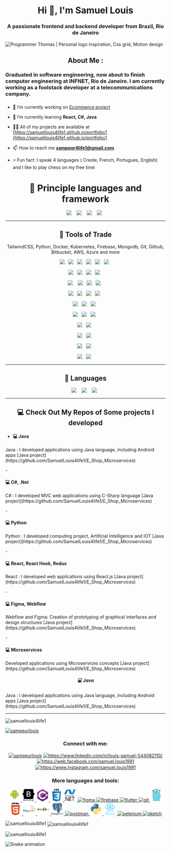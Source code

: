 
<h1 align="center">Hi 👋, I'm Samuel Louis</h1>
<h3 align="center">A passionate frontend and backend developer from Brazil, Rio de Janeiro</h3>
<img align="center" src="https://i.pinimg.com/originals/e1/f3/41/e1f3413bf5036045713341394f617225.gif" data-deferred="1" jsaction="load:XAeZkd;" jsname="HiaYvf" class="n3VNCb KAlRDb" alt="Programmer Thomas | Personal logo inspiration, Css grid, Motion design" id="imi" data-w="800" data-h="600" data-atf="true" data-iml="72125.30000001192" style="height: 443px; width: 590.667px; margin: 0px;">

<h2 font-size:40em; align="center">About Me :</h2>

### Graduated in software engineering, now about to finish computer engineering at INFNET, Rio de Janeiro. I am currently working as a foolstack developer at a telecommunications company.

###

- 🔭 I’m currently working on [Ecommerce project](https://github.com/SamuelLouis4life1/E_Shop_Microservices)

- 🌱 I’m currently learning **React, C#, Java**

- 👨‍💻 All of my projects are available at [https://samuellouis4life1.github.io/portfolio/](https://samuellouis4life1.github.io/portfolio/)

- 📫 How to reach me **sampeur4life1@gmail.com**

- ⚡ Fun fact: I speak 4 languages ( Creole, French, Portugues, English) and I like to play chess on my free time


<h1 align="center"><strong> 🔭 Principle languages and framework </strong> </h1>
<p align="center">
  <img src="https://img.shields.io/badge/C%23-239120?style=for-the-badge&logo=c-sharp&logoColor=white" />&nbsp;&nbsp;&nbsp;
  <img src="https://img.shields.io/badge/Go-00ADD8?style=for-the-badge&logo=go&logoColor=white" />&nbsp;&nbsp;&nbsp;
  <img src="https://img.shields.io/badge/react%20-%2300D9FF.svg?&style=for-the-badge&logo=react&logoColor=white" />&nbsp;&nbsp;&nbsp;
  <img src="https://img.shields.io/badge/MySQL-005C84?style=for-the-badge&logo=mysql&logoColor=white" />&nbsp;&nbsp;
</p>
<hr>

<h2 align="center"> 🔭 Tools of Trade</h2>
<p align="center">TailwindCSS, Python, Docker, Kubernetes, Firebase, Mongodb, Git, Github, Bitbucket, AWS, Azure and more</p>
<p align="center">
  <img src="https://img.shields.io/badge/MongoDB-4EA94B?style=for-the-badge&logo=mongodb&logoColor=white" />&nbsp;&nbsp;
  <img src="https://img.shields.io/badge/MySQL-005C84?style=for-the-badge&logo=mysql&logoColor=white" />&nbsp;&nbsp;
  <img src="https://img.shields.io/badge/PostgreSQL-316192?style=for-the-badge&logo=postgresql&logoColor=white" />&nbsp;&nbsp;
  <img src="https://img.shields.io/badge/firebase-ffca28?style=for-the-badge&logo=firebase&logoColor=black" />&nbsp;&nbsp;
  <img src="https://img.shields.io/badge/rabbitmq-%23FF6600.svg?&style=for-the-badge&logo=rabbitmq&logoColor=white" />&nbsp;&nbsp;
  <img src="https://img.shields.io/badge/redis-%23DD0031.svg?&style=for-the-badge&logo=redis&logoColor=white" />&nbsp;&nbsp;
</p>

<p align="center">
  <img src="https://img.shields.io/badge/Android_Studio-3DDC84?style=for-the-badge&logo=android-studio&logoColor=white" />&nbsp;&nbsp;
  <img src="https://img.shields.io/badge/Colab-F9AB00?style=for-the-badge&logo=googlecolab&color=525252" />&nbsp;&nbsp;
  <img src="https://img.shields.io/badge/VSCode-0078D4?style=for-the-badge&logo=visual%20studio%20code&logoColor=white" />&nbsp;&nbsp;
  <img src="https://img.shields.io/badge/Visual_Studio-5C2D91?style=for-the-badge&logo=visual%20studio&logoColor=white" />&nbsp;&nbsp;
</p>

<p align="center">
  <img src="https://img.shields.io/badge/react%20-%2300D9FF.svg?&style=for-the-badge&logo=react&logoColor=white" />&nbsp;&nbsp;&nbsp;
  <img src="https://img.shields.io/badge/React_Router-CA4245?style=for-the-badge&logo=react-router&logoColor=white" />&nbsp;&nbsp;
  <img src="https://img.shields.io/badge/Redux-593D88?style=for-the-badge&logo=redux&logoColor=white" />&nbsp;&nbsp;
  <img src="https://img.shields.io/badge/Redux%20saga-86D46B?style=for-the-badge&logo=redux%20saga&logoColor=999999" />&nbsp;&nbsp;
</p>

<p align="center">
  <img src="https://img.shields.io/badge/Keras-FF0000?style=for-the-badge&logo=keras&logoColor=white" />&nbsp;&nbsp;
  <img src="https://img.shields.io/badge/TensorFlow-FF6F00?style=for-the-badge&logo=tensorflow&logoColor=white" />&nbsp;&nbsp;
  <img src="https://img.shields.io/badge/Pandas-2C2D72?style=for-the-badge&logo=pandas&logoColor=white" />&nbsp;&nbsp;
  <img src="https://img.shields.io/badge/TensorFlow-FF6F00?style=for-the-badge&logo=TensorFlow&logoColor=white" />&nbsp;&nbsp;
</p>

<p align="center">
  <img src="https://img.shields.io/badge/Amazon_AWS-FF9900?style=for-the-badge&logo=amazonaws&logoColor=white" />&nbsp;&nbsp;
  <img src="https://img.shields.io/badge/Netlify-00C7B7?style=for-the-badge&logo=netlify&logoColor=white" />&nbsp;&nbsp;
  <img src="https://img.shields.io/badge/microsoft%20azure-0089D6?style=for-the-badge&logo=microsoft-azure&logoColor=white" />&nbsp;&nbsp;
</p>

<p align="center">
  <img src="https://img.shields.io/badge/Bootstrap-563D7C?style=for-the-badge&logo=bootstrap&logoColor=white" />&nbsp;&nbsp;
  <img src="https://img.shields.io/badge/CSS3-1572B6?style=for-the-badge&logo=css3&logoColor=white" />&nbsp;&nbsp;
  <img src="https://img.shields.io/badge/tailwind-css%20-%231572B6.svg?&style=for-the-badge&logo=tailwind-css&logoColor=white" />&nbsp;&nbsp;
</p>

<p align="center">
  <img src="https://img.shields.io/badge/Docker-2CA5E0?style=for-the-badge&logo=docker&logoColor=white" />&nbsp;&nbsp;
  <img src="https://img.shields.io/badge/kubernetes-326ce5.svg?&style=for-the-badge&logo=kubernetes&logoColor=white" />&nbsp;&nbsp;
</p>
<p align="center">
  <img src="https://img.shields.io/badge/Postman-FF6C37?style=for-the-badge&logo=Postman&logoColor=white" />&nbsp;&nbsp;
  <img src="https://img.shields.io/badge/Swagger-85EA2D?style=for-the-badge&logo=Swagger&logoColor=white" />&nbsp;&nbsp;
</p>

<p align="center">
  <img src="https://img.shields.io/badge/Figma-F24E1E?style=for-the-badge&logo=figma&logoColor=white" />&nbsp;&nbsp;
  <img src="https://img.shields.io/badge/Sketch-FFB387?style=for-the-badge&logo=sketch&logoColor=black" />&nbsp;&nbsp;
</p>

<p align="center">
  <img src="https://img.shields.io/badge/.NET-512BD4?style=for-the-badge&logo=dotnet&logoColor=white" />&nbsp;&nbsp;
  <img src="https://img.shields.io/badge/kubernetes-326ce5.svg?&style=for-the-badge&logo=kubernetes&logoColor=white" />&nbsp;&nbsp;
</p>

<hr>
<h2 align="center"> 🔭 Languages </h2>
<p align="center">
  <img src="https://img.shields.io/badge/C%23-239120?style=for-the-badge&logo=c-sharp&logoColor=white" />&nbsp;&nbsp;&nbsp;
  <img src="https://img.shields.io/badge/Go-00ADD8?style=for-the-badge&logo=go&logoColor=white" />&nbsp;&nbsp;&nbsp;
  <img src="https://img.shields.io/badge/Python-FFD43B?style=for-the-badge&logo=python&logoColor=blue" />&nbsp;&nbsp;
</p>
<hr>

<h2 align="center"> 💻 Check Out My Repos of  Some projects I developed </h2>

- <h4>💻 Java</h4> 
<p>Java : I developed applications using Java language, including Android apps [Java project](https://github.com/SamuelLouis4life1/E_Shop_Microservices)</p>
- <h4>💻 C#, .Net </h4> 
<p>C# : I developed MVC web applications using C-Sharp language [Java project](https://github.com/SamuelLouis4life1/E_Shop_Microservices)</p>
- <h4>💻 Python </h4> 
<p>Python : I developed computing project, Artificial Intelligence and IOT [Java project](https://github.com/SamuelLouis4life1/E_Shop_Microservices)</p>
- <h4>💻 React, React Hook, Redux </h4> 
<p>React : I developed web applications using React.js [Java project](https://github.com/SamuelLouis4life1/E_Shop_Microservices)</p>
- <h4>💻 Figma, Webflow </h4> 
<p>Webflow and Figma: Creation of prototyping of graphical interfaces and design structures [Java project](https://github.com/SamuelLouis4life1/E_Shop_Microservices)</p>
- <h4>💻 Microservices </h4> 
<p>Developed applications using Microservices concepts [Java project](https://github.com/SamuelLouis4life1/E_Shop_Microservices)</p>


<h5 align="center">💻  Java</h5> 
<p>Java : I developed applications using Java language, including Android apps [Java project](https://github.com/SamuelLouis4life1/E_Shop_Microservices)</p>


<hr>

<p align="left"> <img src="https://komarev.com/ghpvc/?username=samuellouis4life1&label=Profile%20views&color=0e75b6&style=flat" alt="samuellouis4life1" /> </p>

<p align="left"> <a href="https://twitter.com/sampeurlouis" target="blank"><img src="https://img.shields.io/twitter/follow/sampeurlouis?logo=twitter&style=for-the-badge" alt="sampeurlouis" /></a> </p>



<h3 align="center">Connect with me:</h3>
<p align="center">
<a href="https://twitter.com/sampeurlouis" target="blank"><img align="center" src="https://raw.githubusercontent.com/rahuldkjain/github-profile-readme-generator/master/src/images/icons/Social/twitter.svg" alt="sampeurlouis" height="30" width="40" /></a>
<a href="https://linkedin.com/in/https://www.linkedin.com/in/louis-samuel-544082110/" target="blank"><img align="center" src="https://raw.githubusercontent.com/rahuldkjain/github-profile-readme-generator/master/src/images/icons/Social/linked-in-alt.svg" alt="https://www.linkedin.com/in/louis-samuel-544082110/" height="30" width="40" /></a>
<a href="https://fb.com/https://web.facebook.com/louis.samuel.7" target="blank"><img align="center" src="https://raw.githubusercontent.com/rahuldkjain/github-profile-readme-generator/master/src/images/icons/Social/facebook.svg" alt="https://web.facebook.com/samuel.louis1991" height="30" width="40" /></a>
<a href="https://instagram.com/https://www.instagram.com/samuel.louis1991" target="blank"><img align="center" src="https://raw.githubusercontent.com/rahuldkjain/github-profile-readme-generator/master/src/images/icons/Social/instagram.svg" alt="https://www.instagram.com/samuel.louis1991" height="30" width="40" /></a>
</p>


<h3 align="center">More languages and tools:</h3>
<p align="center"> <a href="https://developer.android.com" target="_blank" rel="noreferrer"> <img src="https://raw.githubusercontent.com/devicons/devicon/master/icons/android/android-original-wordmark.svg" alt="android" width="40" height="40"/> </a> <a href="https://getbootstrap.com" target="_blank" rel="noreferrer"> <img src="https://raw.githubusercontent.com/devicons/devicon/master/icons/bootstrap/bootstrap-plain-wordmark.svg" alt="bootstrap" width="40" height="40"/> </a> <a href="https://www.w3schools.com/cs/" target="_blank" rel="noreferrer"> <img src="https://raw.githubusercontent.com/devicons/devicon/master/icons/csharp/csharp-original.svg" alt="csharp" width="40" height="40"/> </a> <a href="https://www.w3schools.com/css/" target="_blank" rel="noreferrer"> <img src="https://raw.githubusercontent.com/devicons/devicon/master/icons/css3/css3-original-wordmark.svg" alt="css3" width="40" height="40"/> </a> <a href="https://dotnet.microsoft.com/" target="_blank" rel="noreferrer"> <img src="https://raw.githubusercontent.com/devicons/devicon/master/icons/dot-net/dot-net-original-wordmark.svg" alt="dotnet" width="40" height="40"/> </a> <a href="https://www.figma.com/" target="_blank" rel="noreferrer"> <img src="https://www.vectorlogo.zone/logos/figma/figma-icon.svg" alt="figma" width="40" height="40"/> </a> <a href="https://firebase.google.com/" target="_blank" rel="noreferrer"> <img src="https://www.vectorlogo.zone/logos/firebase/firebase-icon.svg" alt="firebase" width="40" height="40"/> </a> <a href="https://flutter.dev" target="_blank" rel="noreferrer"> <img src="https://www.vectorlogo.zone/logos/flutterio/flutterio-icon.svg" alt="flutter" width="40" height="40"/> </a> <a href="https://git-scm.com/" target="_blank" rel="noreferrer"> <img src="https://www.vectorlogo.zone/logos/git-scm/git-scm-icon.svg" alt="git" width="40" height="40"/> </a> <a href="https://golang.org" target="_blank" rel="noreferrer"> <img src="https://raw.githubusercontent.com/devicons/devicon/master/icons/go/go-original.svg" alt="go" width="40" height="40"/> </a> <a href="https://www.w3.org/html/" target="_blank" rel="noreferrer"> <img src="https://raw.githubusercontent.com/devicons/devicon/master/icons/html5/html5-original-wordmark.svg" alt="html5" width="40" height="40"/> </a> <a href="https://www.mysql.com/" target="_blank" rel="noreferrer"> <img src="https://raw.githubusercontent.com/devicons/devicon/master/icons/mysql/mysql-original-wordmark.svg" alt="mysql" width="40" height="40"/> </a> <a href="https://nodejs.org" target="_blank" rel="noreferrer"> <img src="https://raw.githubusercontent.com/devicons/devicon/master/icons/nodejs/nodejs-original-wordmark.svg" alt="nodejs" width="40" height="40"/> </a> <a href="https://www.postgresql.org" target="_blank" rel="noreferrer"> <img src="https://raw.githubusercontent.com/devicons/devicon/master/icons/postgresql/postgresql-original-wordmark.svg" alt="postgresql" width="40" height="40"/> </a> <a href="https://postman.com" target="_blank" rel="noreferrer"> <img src="https://www.vectorlogo.zone/logos/getpostman/getpostman-icon.svg" alt="postman" width="40" height="40"/> </a> <a href="https://www.python.org" target="_blank" rel="noreferrer"> <img src="https://raw.githubusercontent.com/devicons/devicon/master/icons/python/python-original.svg" alt="python" width="40" height="40"/> </a> <a href="https://reactjs.org/" target="_blank" rel="noreferrer"> <img src="https://raw.githubusercontent.com/devicons/devicon/master/icons/react/react-original-wordmark.svg" alt="react" width="40" height="40"/> </a> <a href="https://www.selenium.dev" target="_blank" rel="noreferrer"> <img src="https://raw.githubusercontent.com/detain/svg-logos/780f25886640cef088af994181646db2f6b1a3f8/svg/selenium-logo.svg" alt="selenium" width="40" height="40"/> </a> <a href="https://www.sketch.com/" target="_blank" rel="noreferrer"> <img src="https://www.vectorlogo.zone/logos/sketchapp/sketchapp-icon.svg" alt="sketch" width="40" height="40"/> </a> </p>

<p><img align="left" src="https://github-readme-stats.vercel.app/api/top-langs?username=samuellouis4life1&show_icons=true&locale=en&layout=compact" alt="samuellouis4life1" /></p>

<p>&nbsp;<img align="center" src="https://github-readme-stats.vercel.app/api?username=samuellouis4life1&show_icons=true&locale=en" alt="samuellouis4life1" /></p>

<p><img align="center" src="https://github-readme-streak-stats.herokuapp.com/?user=samuellouis4life1&" alt="samuellouis4life1" /></p>



![Snake animation](https://github.com/SamuelLouis4life1/SamuelLouis4life1/blob/output/github-contribution-grid-snake.svg)
